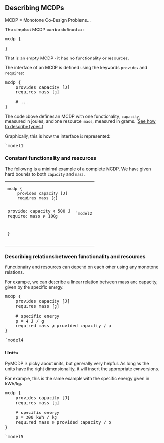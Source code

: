 
## Describing MCDPs

MCDP = Monotone Co-Design Problems...

The simplest MCDP can be defined as:

<pre class='mcdp'>
mcdp {
	
}
</pre>

That is an empty MCDP - it has no functionality or resources.


The interface of an MCDP is defined using
the keywords ``provides`` and ``requires``:

<pre class='mcdp' id='model1'>
mcdp {
	provides capacity [J]
	requires mass [g]

	# ...
}
</pre>

The code above defines an MCDP with one functionality, ``capacity``, measured in joules, 
and one resource, ``mass``, measured in grams. ([See how to describe types.](types.html))

Graphically, this is how the interface is represented:

<pre class='ndp_graph_templatized'>`model1</pre>

<!--
The MCDP defined above is, however, unusable, because we have 
not specified how ``capacity`` and ``mass`` relate to one another.
Graphically, this is represented using purple unconnected arrows:

<pre class='ndp_graph_expand'>`model1</pre>
-->

### Constant functionality and resources

The following is a minimal example of a complete MCDP.
We have given hard bounds to both ``capacity`` and ``mass``.

<table><tr><td>
<pre class='mcdp' id='model2'>
mcdp {
	provides capacity [J]
	requires mass [g]

	provided capacity ≼ 500 J
	required mass ≽ 100g
}
</pre>
</td><td>
<pre class='ndp_graph_enclosed'>`model2</pre>
</td></tr></table>

### Describing relations between functionality and resources

Functionality and resources can depend on each other
using any monotone relations. 

For example, we can describe a linear relation between
mass and capacity, given by the specific energy.

<pre class='mcdp' id='model4'>
mcdp {
	provides capacity [J]
	requires mass [g]

	# specific energy
	ρ = 4 J / g
	required mass ≽ provided capacity / ρ                
}
</pre>

<pre class='ndp_graph_enclosed'>`model4</pre>

### Units

PyMCDP is picky about units, but generally very helpful.
As long as the units have the right dimensionality,
it will insert the appropriate conversions.

For example, this is the same example with the specific
energy given in kWh/kg.

<pre class='mcdp' id='model5'>
mcdp {
	provides capacity [J]
	requires mass [g]

	# specific energy
	ρ = 200 kWh / kg
	required mass ≽ provided capacity / ρ
}
</pre>

<pre class='ndp_graph_enclosed'>`model5</pre>
 